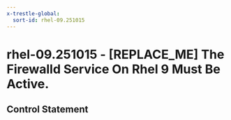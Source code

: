 ```yaml
---
x-trestle-global:
  sort-id: rhel-09.251015
---
```


# rhel-09.251015 - \[REPLACE_ME\] The Firewalld Service On Rhel 9 Must Be Active.

## Control Statement
